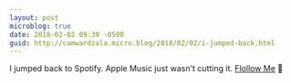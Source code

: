 ```yaml
---
layout: post
microblog: true
date: 2018-02-02 09:39 -0500
guid: http://camwardzala.micro.blog/2018/02/02/i-jumped-back.html
---
```

I jumped back to Spotify. Apple Music just wasn't cutting it. [Flollow Me](https://open.spotify.com/user/camwardzala?si=UCnSA7gsRjGhx6xvZ-NhEg) 🎵
